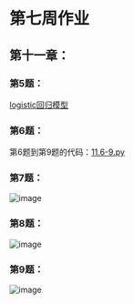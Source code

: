 # 第七周作业
## 第十一章：
### 第5题：
[logistic回归模型]()

### 第6题：
第6题到第9题的代码：[11.6-9.py]()

### 第7题：
![image](https://github.com/litterqi/Introduction-to-data-science-and-engineering/assets/123362884/bc3d15cb-d027-4bf3-98a2-dc47f35d4188)

### 第8题：
![image](https://github.com/litterqi/Introduction-to-data-science-and-engineering/assets/123362884/d665d598-1f66-4a7c-9b60-b9c392513e60)

### 第9题：
![image](https://github.com/litterqi/Introduction-to-data-science-and-engineering/assets/123362884/db15c6b6-6de0-49bf-b1a4-974107ec3e34)
